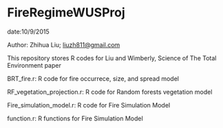 # FireRegimeWUSProj
date:10/9/2015

Author: Zhihua Liu; liuzh811@gmail.com

This repository stores R codes for Liu and Wimberly, Science of The Total Environment paper

BRT_fire.r: R code for fire occurrece, size, and spread model

RF_vegetation_projection.r: R code for Random forests vegetation model

Fire_simulation_model.r: R code for Fire Simulation Model

function.r: R functions for Fire Simulation Model

